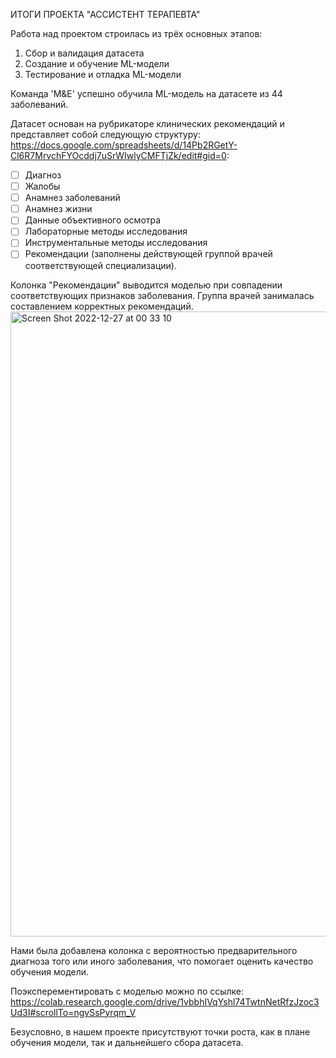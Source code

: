 ИТОГИ ПРОЕКТА "АССИСТЕНТ ТЕРАПЕВТА"

Работа над проектом строилась из трёх основных этапов:

1) Сбор и валидация датасета 
2) Создание и обучение ML-модели
3) Тестирование и отладка ML-модели

Команда 'M&E' успешно обучила ML-модель на датасете из 44 заболеваний.

Датасет основан на рубрикаторе клинических рекомендаций и представляет собой следующую структуру: https://docs.google.com/spreadsheets/d/14Pb2RGetY-Cl6R7MrvchFYOcddj7uSrWIwlyCMFTjZk/edit#gid=0:

- [ ]  Диагноз
- [ ]  Жалобы
- [ ]  Анамнез заболеваний
- [ ]  Анамнез жизни
- [ ]  Данные объективного осмотра
- [ ]  Лабораторные методы исследования
- [ ]  Инструментальные методы исследования
- [ ]  Рекомендации (заполнены действующей группой врачей соответствующей специализации).

Колонка "Рекомендации" выводится моделью при совпадении соответствующих признаков заболевания. Группа врачей занималась составлением корректных рекомендаций.
<img width="1000" alt="Screen Shot 2022-12-27 at 00 33 10" src="https://user-images.githubusercontent.com/114680768/209586481-94d32f64-0251-4c24-ad6b-6414087f22d0.png">

Нами была добавлена колонка с вероятностью предварительного диагноза того или иного заболевания, что помогает оценить качество обучения модели.

Поэксперементировать с моделью можно по ссылке: https://colab.research.google.com/drive/1vbbhIVqYshl74TwtnNetRfzJzoc3Ud3I#scrollTo=ngvSsPyrqm_V

Безусловно, в нашем проекте присутствуют точки роста, как в плане обучения модели, так и дальнейшего сбора датасета.
